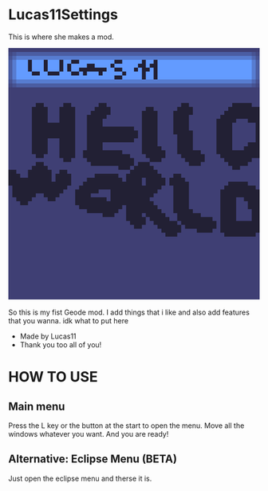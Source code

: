 # Lucas11Settings
This is where she makes a mod.

<img src="logo.png" width="640" alt="the mod's logo" />

So this is my fist Geode mod. I add things that i like and also add features that you wanna. idk what to put here
- Made by Lucas11
- Thank you too all of you!

# HOW TO USE
## Main menu
Press the L key or the button at the start to open the menu.
Move all the windows whatever you want.
And you are ready!
## Alternative: Eclipse Menu (BETA)
Just open the eclipse menu and therse it is.
